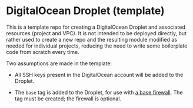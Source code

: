 # DigitalOcean Droplet (template)

This is a template repo for creating a DigitalOcean Droplet and associated resources (project and VPC). It is not intended to be deployed directly, but rather used to create a new repo and the resulting module modified as needed for individual projects, reducing the need to write some boilerplate code from scratch every time.

Two assumptions are made in the template:

* All SSH keys present in the DigitalOcean account will be added to the Droplet.

* The `base` tag is added to the Droplet, for use with [a base firewall](https://github.com/NicholasPCole/terraform-digitalocean-base-firewall). The tag must be created; the firewall is optional.
